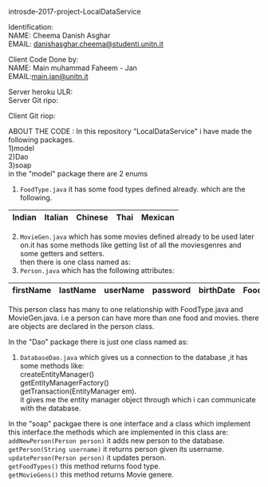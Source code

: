 introsde-2017-project-LocalDataService  
 
 
Identification:  
NAME: Cheema Danish Asghar  
EMAIL: danishasghar.cheema@studenti.unitn.it  
 
Client Code Done by:      
NAME: Main muhammad Faheem - Jan     
EMAIL:main.jan@unitn.it    
 
 Server heroku ULR:     
 Server Git ripo:     
 
 Client Git riop:      
 
ABOUT THE CODE : In this repository "LocalDataService" i have made the following packages.    
1)model    
2)Dao      
3)soap            
in the "model" package there are 2 enums    
1) `FoodType.java` it has some food types defined already. which are the following.

|Indian|Italian|Chinese|Thai|Mexican|  
|------|-------|-------|----|-------|  
2) `MovieGen.java`   which has some movies defined already to be used later on.it has some methods like getting list of all the   moviesgenres and some getters and setters.   
then there is one class named as:  
3) `Person.java` which has the following attributes:     

|firstName|lastName|userName|password|birthDate|FoodType|MovieGen|  
|---------|--------|--------|--------|---------|--------|--------|  

This person class has many to one relationship with FoodType.java and MovieGen.java. i.e a person can have more than one food and   movies. there are objects are declared in the person class.   

In the "Dao" package there is just one class named as:
1) `DatabaseDao.java` which gives us a connection to the database ,it has some  methods like:  
createEntityManager()    
getEntityManagerFactory()  
getTransaction(EntityManager em).  
it gives me the entity manager object through which i can communicate with the database.  

In the "soap" packgae there is one interface and a class which implement this interface.the methods which are implemented in this   class   are: 
`addNewPerson(Person person)` it adds new person to the database.      
`getPerson(String username)` it returns person given its username.      
`updatePerson(Person person)` it updates person.       
`getFoodTypes()` this method returns food type.      
`getMovieGens()` this method returns Movie genere.      

